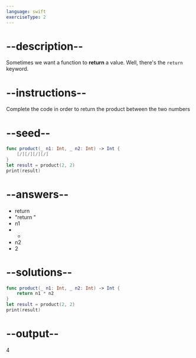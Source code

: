 ```yaml
---
language: swift
exerciseType: 2
---
```


# --description--

Sometimes we want a function to __return__ a value.
Well, there's the `return` keyword.

# --instructions--

Complete the code in order to return the product between the two numbers

# --seed--

```swift
func product(_ n1: Int, _ n2: Int) -> Int {
    [/][/][/][/]
}
let result = product(2, 2)
print(result)
```

# --answers--

- return 
- "return "
- n1
-  * 
- n2
- 2

# --solutions--

```swift
func product(_ n1: Int, _ n2: Int) -> Int {
    return n1 * n2
}
let result = product(2, 2)
print(result)
```

# --output--

4
